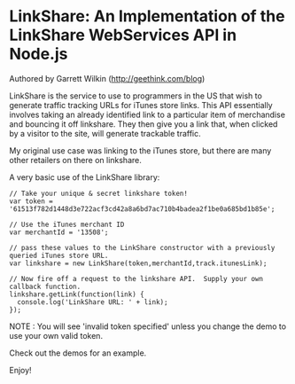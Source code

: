 LinkShare: An Implementation of the LinkShare WebServices API in Node.js
========================================================================

Authored by Garrett Wilkin (http://geethink.com/blog)

LinkShare is the service to use to programmers in the US that wish to generate traffic tracking URLs for iTunes store links.  This API essentially involves taking an already identified link to a particular item of merchandise and bouncing it off linkshare.  They then give you a link that, when clicked by a visitor to the site, will generate trackable traffic.  

My original use case was linking to the iTunes store, but there are many other retailers on there on linkshare.

A very basic use of the LinkShare library:

    // Take your unique & secret linkshare token!
    var token = '61513f782d1448d3e722acf3cd42a8a6bd7ac710b4badea2f1be0a685bd1b85e';

    // Use the iTunes merchant ID
    var merchantId = '13508';

    // pass these values to the LinkShare constructor with a previously queried iTunes store URL.
    var linkshare = new LinkShare(token,merchantId,track.itunesLink);

    // Now fire off a request to the linkshare API.  Supply your own callback function.
    linkshare.getLink(function(link) {
      console.log('LinkShare URL: ' + link);
    });

NOTE : You will see 'invalid token specified' unless you change the demo to use your own valid token.


Check out the demos for an example.

Enjoy!
